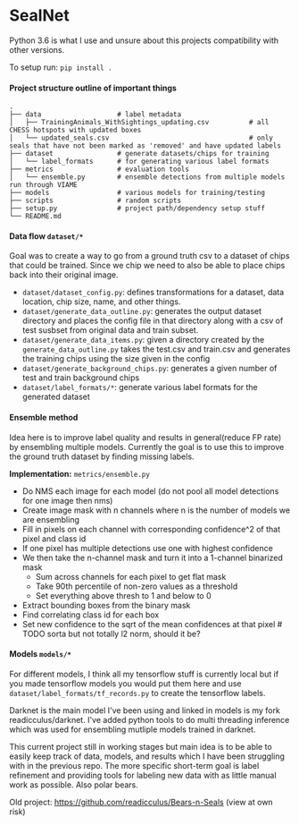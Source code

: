 # SealNet

Python 3.6 is what I use and unsure about this projects compatibility with other versions.

To setup run:
`pip install .`

#### Project structure outline of important things
    .
    ├── data                   # label metadata
    │   ├── TrainingAnimals_WithSightings_updating.csv          # all CHESS hotspots with updated boxes
    │   └── updated_seals.csv                                   # only seals that have not been marked as 'removed' and have updated labels
    ├── dataset                # generate datasets/chips for training
    │   └── label_formats      # for generating various label formats
    ├── metrics                # evaluation tools
    │   └── ensemble.py        # ensemble detections from multiple models run through VIAME
    ├── models                 # various models for training/testing
    ├── scripts                # random scripts
    ├── setup.py               # project path/dependency setup stuff
    └── README.md

#### Data flow `dataset/*`
Goal was to create a way to go from a ground truth csv to a dataset of chips that could be trained.  Since we chip we need to also be able to place chips back into their original image.

* `dataset/dataset_config.py`: defines transformations for a dataset, data location, chip size, name, and other things.
* `dataset/generate_data_outline.py`: generates the output dataset directory and places the config file in that directory along with a csv of test susbset from original data and train subset.
* `dataset/generate_data_items.py`: given a directory created by the `generate_data_outline.py` takes the test.csv and train.csv and generates the training chips using the size given in the config
* `dataset/generate_background_chips.py`: generates a given number of test and train background chips
* `dataset/label_formats/*`: generate various label formats for the generated dataset

#### Ensemble method
Idea here is to improve label quality and results in general(reduce FP rate) by ensembling multiple models.  Currently the goal is to use this to improve the ground truth dataset by finding missing labels.

**Implementation:** `metrics/ensemble.py`
* Do NMS each image for each model (do not pool all model detections for one image then nms)
* Create image mask with n channels where n is the number of models we are ensembling
* Fill in pixels on each channel with corresponding confidence^2 of that pixel and class id
* If one pixel has multiple detections use one with highest confidence
* We then take the n-channel mask and turn it into a 1-channel binarized mask
   * Sum across channels for each pixel to get flat mask
   * Take 90th percentile of non-zero values as a threshold
   * Set everything above thresh to 1 and below to 0
* Extract bounding boxes from the binary mask
* Find correlating class id for each box 
* Set new confidence to the sqrt of the mean confidences at that pixel # TODO sorta but not totally l2 norm, should it be?

#### Models `models/*`
For different models, I think all my tensorflow stuff is currently local but if you made tensorflow models you would put them here and use `dataset/label_formats/tf_records.py` to create the tensorflow labels.

Darknet is the main model I've been using and linked in models is my fork readicculus/darknet.  I've added python tools to do multi threading inference which was used for ensembling mutliple models trained in darknet. 



This current project still in working stages but main idea is to be able to easily keep track of data, models, and results which
I have been struggling with in the previous repo.  The more specific short-term goal is label refinement and providing tools for 
labeling new data with as little manual work as possible.  Also polar bears.

Old project: https://github.com/readicculus/Bears-n-Seals (view at own risk)